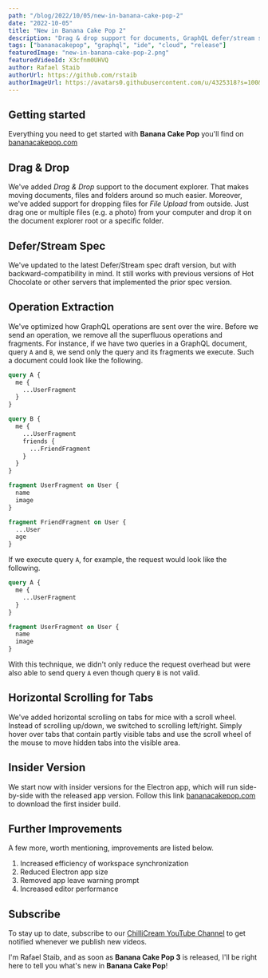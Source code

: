 ```yaml
---
path: "/blog/2022/10/05/new-in-banana-cake-pop-2"
date: "2022-10-05"
title: "New in Banana Cake Pop 2"
description: "Drag & drop support for documents, GraphQL defer/stream support, GraphQL operation extraction, and many further improvements."
tags: ["bananacakepop", "graphql", "ide", "cloud", "release"]
featuredImage: "new-in-banana-cake-pop-2.png"
featuredVideoId: X3cfnm0UHVQ
author: Rafael Staib
authorUrl: https://github.com/rstaib
authorImageUrl: https://avatars0.githubusercontent.com/u/4325318?s=100&v=4
---
```


## Getting started

Everything you need to get started with **Banana Cake Pop** you'll find on [bananacakepop.com](https://bananacakepop.com)

## Drag & Drop

We've added _Drag & Drop_ support to the document explorer. That makes moving documents, files and folders around so much easier. Moreover, we've added support for dropping files for _File Upload_ from outside. Just drag one or multiple files (e.g. a photo) from your computer and drop it on the document explorer root or a specific folder.

## Defer/Stream Spec

We've updated to the latest Defer/Stream spec draft version, but with backward-compatibility in mind. It still works with previous versions of Hot Chocolate or other servers that implemented the prior spec version.

## Operation Extraction

We've optimized how GraphQL operations are sent over the wire. Before we send an operation, we remove all the superfluous operations and fragments. For instance, if we have two queries in a GraphQL document, query `A` and `B`, we send only the query and its fragments we execute. Such a document could look like the following.

```graphql
query A {
  me {
    ...UserFragment
  }
}

query B {
  me {
    ...UserFragment
    friends {
      ...FriendFragment
    }
  }
}

fragment UserFragment on User {
  name
  image
}

fragment FriendFragment on User {
  ...User
  age
}
```

If we execute query `A`, for example, the request would look like the following.

```graphql
query A {
  me {
    ...UserFragment
  }
}

fragment UserFragment on User {
  name
  image
}
```

With this technique, we didn't only reduce the request overhead but were also able to send query `A` even though query `B` is not valid.

## Horizontal Scrolling for Tabs

We've added horizontal scrolling on tabs for mice with a scroll wheel. Instead of scrolling up/down, we switched to scrolling left/right. Simply hover over tabs that contain partly visible tabs and use the scroll wheel of the mouse to move hidden tabs into the visible area.

## Insider Version

We start now with insider versions for the Electron app, which will run side-by-side with the released app version. Follow this link [bananacakepop.com](https://bananacakepop.com) to download the first insider build.

## Further Improvements

A few more, worth mentioning, improvements are listed below.

1. Increased efficiency of workspace synchronization
1. Reduced Electron app size
1. Removed app leave warning prompt
1. Increased editor performance

## Subscribe

To stay up to date, subscribe to our [ChilliCream YouTube Channel](https://www.youtube.com/c/ChilliCream) to get notified whenever we publish new videos.

I'm Rafael Staib, and as soon as **Banana Cake Pop 3** is released, I'll be right here to tell you what's new in **Banana Cake Pop**!
